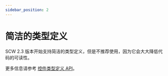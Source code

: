 ```yaml
---
sidebar_position: 2
---
```


# 简洁的类型定义

SCW 2.3 版本开始支持简洁的类型定义，但是不推荐使用，因为它会大大降低代码的可读性。

更多信息请参考 [控件类型定义 API](/docs/api/types)。
